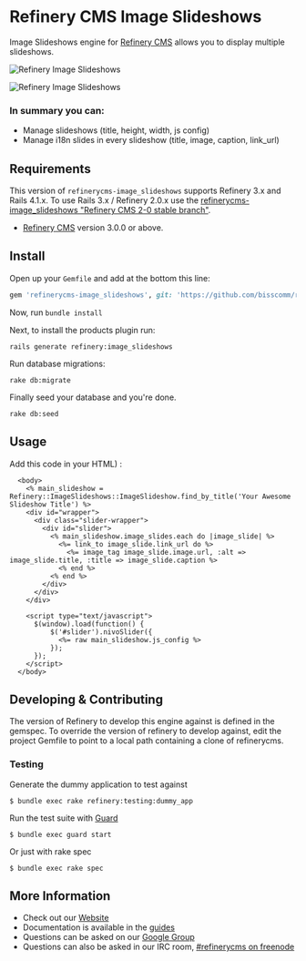 # Refinery CMS Image Slideshows

Image Slideshows engine for [Refinery CMS](http://refinerycms.com) allows you to display multiple slideshows.


![Refinery Image Slideshows](https://dl.dropbox.com/u/80562357/Upload/gem_refinerycms_image_slideshows.png)

![Refinery Image Slideshows](https://dl.dropbox.com/u/80562357/Upload/gem_refinerycms_image_slideshows_2.png)


### In summary you can:
* Manage slideshows (title, height, width, js config)
* Manage i18n slides in every slideshow (title, image, caption, link_url)

## Requirements

This version of `refinerycms-image_slideshows` supports Refinery 3.x and Rails 4.1.x.
To use Rails 3.x / Refinery 2.0.x use the [refinerycms-image_slideshows "Refinery CMS 2-0 stable branch"](https://github.com/bisscomm/refinerycms-image-slideshows/tree/2-0-stable).

* [Refinery CMS](http://refinerycms.com) version 3.0.0 or above.

## Install

Open up your ``Gemfile`` and add at the bottom this line:

```ruby
gem 'refinerycms-image_slideshows', git: 'https://github.com/bisscomm/refinerycms-image-slideshows', branch: 'master'
```

Now, run ``bundle install``

Next, to install the products plugin run:

    rails generate refinery:image_slideshows

Run database migrations:

    rake db:migrate

Finally seed your database and you're done.

    rake db:seed

## Usage

Add this code in your HTML) :

```html+erb
  <body>
    <% main_slideshow = Refinery::ImageSlideshows::ImageSlideshow.find_by_title('Your Awesome Slideshow Title') %>
    <div id="wrapper">
      <div class="slider-wrapper">
        <div id="slider">
          <% main_slideshow.image_slides.each do |image_slide| %>
            <%= link_to image_slide.link_url do %>
              <%= image_tag image_slide.image.url, :alt => image_slide.title, :title => image_slide.caption %>
            <% end %>
          <% end %>
        </div>
      </div>
    </div>

    <script type="text/javascript">
      $(window).load(function() {
          $('#slider').nivoSlider({
            <%= raw main_slideshow.js_config %>
          });
      });
    </script>
  </body>
```

## Developing & Contributing

The version of Refinery to develop this engine against is defined in the gemspec. To override the version of refinery to develop against, edit the project Gemfile to point to a local path containing a clone of refinerycms.

### Testing

Generate the dummy application to test against

    $ bundle exec rake refinery:testing:dummy_app

Run the test suite with [Guard](https://github.com/guard/guard)

    $ bundle exec guard start

Or just with rake spec

    $ bundle exec rake spec


## More Information
* Check out our [Website](http://refinerycms.com/)
* Documentation is available in the [guides](http://refinerycms.com/guides)
* Questions can be asked on our [Google Group](http://group.refinerycms.org)
* Questions can also be asked in our IRC room, [#refinerycms on freenode](irc://irc.freenode.net/refinerycms)
